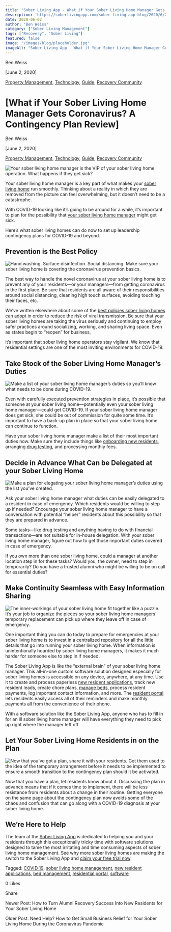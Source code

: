 ```yaml
---
title: "Sober Living App - What if Your Sober Living Home Manager Gets Coronavirus? A Contingency Plan Review"
description: 'https://soberlivingapp.com/sober-living-app-blog/2020/6/2/what-if-your-sober-living-home-manager-gets-coronavirus-a-contingency-plan-review'
date: 2020-06-02
author: "Ben Weiss"
category: ["Sober Living Management"]
tags: ["Recovery", "Sober Living"]
featured: false
image: "/images/blog/placeholder.jpg"
imageAlt: "Sober Living App - What if Your Sober Living Home Manager Gets Coronavirus? A Contingency Plan Review"
---
```


Ben Weiss

[June 2, 2020]

[Property Management](/sober-living-app-blog/category/Property+Management), [Technology](/sober-living-app-blog/category/Technology), [Guide](/sober-living-app-blog/category/Guide), [Recovery Community](/sober-living-app-blog/category/Recovery+Community)

#  [What if Your Sober Living Home Manager Gets Coronavirus? A Contingency Plan Review]

Ben Weiss

[June 2, 2020]

[Property Management](/sober-living-app-blog/category/Property+Management), [Technology](/sober-living-app-blog/category/Technology), [Guide](/sober-living-app-blog/category/Guide), [Recovery Community](/sober-living-app-blog/category/Recovery+Community)

![Your sober living home manager is the VIP of your sober living home operation. What happens if they get sick?](/images/blog/what-if-your-sober-living-home-manager-gets-coronavirus-a-contingency-plan-review/Screenshot_2020-05-28_at_2.43.19_PM.png)

Your sober living home manager is a key part of what makes your [sober living home](https://soberlivingapp.com/sober-living-app-blog/2020/3/31/5-ways-coronavirus-is-changing-the-sober-living-industrynbsp) run smoothly. Thinking about a reality in which they are removed from the picture can feel overwhelming, but it doesn’t need to be a catastrophe. 

With COVID-19 looking like it’s going to be around for a while, it’s important to plan for the possibility that [your sober living home manager](https://soberlivingapp.com/sober-living-app-blog/2020/3/3/5-things-all-of-the-best-sober-living-home-managers-have-in-common) might get sick. 

Here’s what sober living homes can do now to set up leadership contingency plans for COVID-19 and beyond.

## Prevention is the Best Policy

![Hand washing. Surface disinfection. Social distancing. Make sure your sober living home is covering the coronavirus prevention basics.](/images/blog/what-if-your-sober-living-home-manager-gets-coronavirus-a-contingency-plan-review/Screenshot_2020-05-28_at_2.42.51_PM.png)

The best way to handle the novel coronavirus at your sober living home is to prevent any of your residents—or your managers—from getting coronavirus in the first place. Be sure that residents are all aware of their responsibilities around social distancing, cleaning high touch surfaces, avoiding touching their faces, etc. 

We’ve written elsewhere about some of the [best policies sober living homes can adopt](https://soberlivingapp.com/sober-living-app-blog/2020/4/21/3-coronavirus-changes-your-sober-living-home-needs-to-make-this-week) in order to reduce the risk of viral transmission. Be sure that your sober living homes are taking the virus seriously and continuing to employ safer practices around socializing, working, and sharing living space. Even as states begin to “reopen” for business, 

it’s important that sober living home operators stay vigilant. We know that residential settings are one of the most inviting environments for COVID-19.  

## Take Stock of the Sober Living Home Manager’s Duties 

![Make a list of your sober living home manager’s duties so you’ll know what needs to be done during COVID-19.](/images/blog/what-if-your-sober-living-home-manager-gets-coronavirus-a-contingency-plan-review/Screenshot_2020-05-28_at_2.43.46_PM.png)

Even with carefully executed prevention strategies in place, it’s possible that someone at your sober living home—potentially even your sober living home manager—could get COVID-19. If your sober living home manager does get sick, she could be out of commission for quite some time. It’s important to have a back-up plan in place so that your sober living home can continue to function. 

Have your sober living home manager make a list of their most important duties now. Make sure they include things like [onboarding new residents](https://soberlivingapp.com/sober-living-app-blog/2020/3/17/mastering-admissions-at-your-sober-living-home), arranging [drug testing](https://soberlivingapp.com/sober-living-app-blog/2019/12/17/how-to-streamline-drug-testing-at-your-sober-living-home), and processing monthly fees. 

## Decide in Advance What Can be Delegated at your Sober Living Home

![Make a plan for elegating your sober living home manager’s duties using the list you’ve created.](/images/blog/what-if-your-sober-living-home-manager-gets-coronavirus-a-contingency-plan-review/Screenshot_2020-05-28_at_2.44.09_PM.png)

Ask your sober living home manager what duties can be easily delegated to a resident in case of emergency. Which residents would be willing to step up if needed? Encourage your sober living home manager to have a conversation with potential “helper” residents about this possibility so that they are prepared in advance. 

Some tasks—like drug testing and anything having to do with financial transactions—are not suitable for in-house delegation. With your sober living home manager, figure out how to get those important duties covered in case of emergency. 

If you own more than one sober living home, could a manager at another location step in for these tasks? Would you, the owner, need to step in temporarily? Do you have a trusted alumni who might be willing to be on call for essential duties? 

## Make Continuity Seamless with Easy Information Sharing 

![The inner-workings of your sober living home fit together like a puzzle. It’s your job to organize the pieces so your sober living home managers’ temporary replacement can pick up where they leave off in case of emergency.](/images/blog/what-if-your-sober-living-home-manager-gets-coronavirus-a-contingency-plan-review/Screenshot_2020-05-28_at_2.44.46_PM.png)

One important thing you can do today to prepare for emergencies at your sober living home is to invest in a centralized repository for all the little details that go into running your sober living home. When information is unintentionally hoarded by sober living home managers, it makes it much harder for someone else to step in if needed. 

The Sober Living App is like the “external brain” of your sober living home manager. This all-in-one custom software solution designed especially for sober living homes is accessible on any device, anywhere, at any time. Use it to create and process paperless [new resident applications](https://soberlivingapp.com/sober-living-app-blog/2020/4/28/introducing-our-new-resident-application-for-the-sober-living-home-app), track new resident leads, create chore plans, [manage beds](../../../../housing.html), process resident payments, log important contact information, and more. The [resident portal](../../../../portal.html) lets residents easily access all of their reminders and make monthly payments all from the convenience of their phone.

With a software solution like the Sober Living App, anyone who has to fill in for an ill sober living home manager will have everything they need to pick up right where the manager left off.

## Let Your Sober Living Home Residents in on the Plan 

![Now that you’ve got a plan, share it with your residents. Get them used to the idea of the temporary arrangement before it needs to be implemented to ensure a smooth transition to the contingency plan should it be activated.](/images/blog/what-if-your-sober-living-home-manager-gets-coronavirus-a-contingency-plan-review/Screenshot_2020-05-28_at_2.51.08_PM.png)

Now that you have a plan, let residents know about it. Discussing the plan in advance means that if it comes time to implement, there will be less resistance from residents about a change in their routine. Getting everyone on the same page about the contingency plan now avoids some of the chaos and confusion that can go along with a COVID-19 diagnosis at your sober living home. 

## We’re Here to Help 

The team at the [Sober Living App](/) is dedicated to helping you and your residents through this exceptionally tricky time with software solutions designed to tame the most irritating and time consuming aspects of sober living home management. See why more sober living homes are making the switch to the Sober Living App and [claim your free trial now](https://signup.behavehealth.com/?product=sober_living_app). 

Tagged: [COVID 19](https://soberlivingapp.com/sober-living-app-blog/tag/COVID+19), [sober living home management](/sober-living-app-blog/tag/sober+living+home+management), [new resident applications](https://soberlivingapp.com/sober-living-app-blog/tag/new+resident+applications), [bed management](https://soberlivingapp.com/sober-living-app-blog/tag/bed+management), [residential portal](https://soberlivingapp.com/sober-living-app-blog/tag/residential+portal), [software](/sober-living-app-blog/tag/software)

0 Likes

Share

Newer Post: How to Turn Alumni Recovery Success Into New Residents for Your Sober Living Home

Older Post: Need Help? How to Get Small Business Relief for Your Sober Living Home During the Coronavirus Pandemic